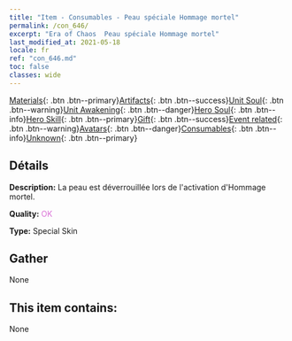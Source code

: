 ```yaml
---
title: "Item - Consumables - Peau spéciale Hommage mortel"
permalink: /con_646/
excerpt: "Era of Chaos  Peau spéciale Hommage mortel"
last_modified_at: 2021-05-18
locale: fr
ref: "con_646.md"
toc: false
classes: wide
---
```

 [Materials](/ItemsFR/){: .btn .btn--primary}[Artifacts](/ItemsFR/Artifacts/){: .btn .btn--success}[Unit Soul](/ItemsFR/UnitSoul/){: .btn .btn--warning}[Unit Awakening](/ItemsFR/UnitAwakening/){: .btn .btn--danger}[Hero Soul](/ItemsFR/HeroSoul/){: .btn .btn--info}[Hero Skill](/ItemsFR/HeroSkill/){: .btn .btn--primary}[Gift](/ItemsFR/Gift/){: .btn .btn--success}[Event related](/ItemsFR/Events/){: .btn .btn--warning}[Avatars](/ItemsFR/Avatars/){: .btn .btn--danger}[Consumables](/ItemsFR/Consumables/){: .btn .btn--info}[Unknown](/ItemsFR/Unknown/){: .btn .btn--primary}

## Détails
 **Description:** La peau est déverrouillée lors de l'activation d'Hommage mortel.

 **Quality:** <span style="color: #DA70D6">OK</span>

 **Type:** Special Skin

## Gather

  None

## This item contains:

  None

